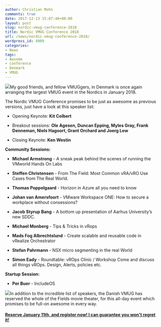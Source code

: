 ```yaml
---
author: Christian Mohn
comments: true
date: 2017-12-13 15:07:40+00:00
layout: post
slug: nordic-vmug-conference-2018
title: Nordic VMUG Conference 2018
url: /news/nordic-vmug-conference-2018/
wordpress_id: 4909
categories:
- News
tags:
- Awsome
- conference
- Denmark
- VMUG
---
```


![](/img/nmqqcqrf.jpg-300x257.png)My good friends, and fellow VMUGgers, in Denmark is once again arranging the largest VMUG event in the Nordics in January 2018.

The Nordic VMUG Conference promises to be just as awesome as previous versions, just have a look at this speaker list:


<!--more-->



  * Opening Keynote: **Kit Colbert**


  * Breakout sessions: **Ole Agesen, Duncan Epping, Myles Gray, Frank Denneman, Niels Hagoort, Grant Orchard and Joerg Lew**


  * Closing Keynote: **Ken Westin**



**Community Sessions:**





  * **Michael Armstrong** - A sneak peak behind the scenes of running the VMworld Hands On Labs


  * **Steffen Christensen** - From The Field: Most Common vRA/vRO Use Cases from The Real World.


  * **Thomas Poppelgaard** - Horizon in Azure all you need to know


  * **Johan van Amersfoort** - VMware Workspace ONE: How to secure a workplace without consessions?


  * **Jacob Styrup Bang** - A bottom up presentation of Aarhus University’s new SDDC.


  * **Michael Monberg** - Tips & Tricks in vRops


  * **Mads Fog Albrechtslund** - Create scalable and reusable code in vRealize Orchestrator


  * **Stefan Pahrmann** - NSX micro segmenting in the real World


  * **Simon Eady** - Roundtable: vROps Clinic / Workshop
Come and discuss all things vROps. Design, Alerts, policies etc.



**Startup Session:**





  * **Per Buer** - IncludeOS



![](/img/fields2-300x188.jpg)In addition to the incredible list of speakers, the Danish VMUG has reserved the whole of the Fields movie theater, for this all-day event which promises to be full-on awesome in every way.



#### [**Reserve January 11th, and register now! I can guarantee you won't regret it!**](http://community.vmug.com/communities/community-home?CommunityKey=e6787c85-03f3-4ff0-9f1b-d0dfccd98381)
